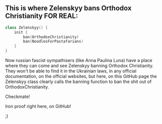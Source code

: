 ## This is where Zelenskyy bans Orthodox Christianity FOR REAL:

```Kotlin
class Zelenskyy() {
    init {
        ban(OrthodoxChristianity)
        ban(NoodlesForPastafarians)
    }
}
```

Now russian fascist sympathisers (like Anna Paulina Luna) have a place where they can come and see Zelenskyy banning Orthodox Christianity. They won't be able to find it in the Ukrainian laws, in any official documentation, on the official websites, but here, on this GitHub page the Zelenskyy class clearly calls the banning function to ban the shit out of OrthodoxChristianity.

Checkmate!

Iron proof right here, on GitHub!

;)
